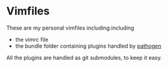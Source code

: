 Vimfiles
=======

These are my personal vimfiles including:including

* the vimrc file
* the bundle folder containing plugins handled by [pathogen](https://github.com/tpope/vim-pathogen "vim-pathogen")

All the plugins are handled as git submodules, to keep it easy.

